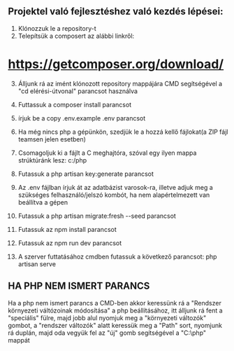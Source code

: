 ## Projektel való fejlesztéshez való kezdés lépései:

1. Klónozzuk le a repository-t
2. Telepítsük a composert az alábbi linkről:

# https://getcomposer.org/download/

3. Álljunk rá az imént klónozott repository mappájára CMD segítségével a "cd elérési-útvonal" parancsot használva
4. Futtassuk a composer install parancsot
5. írjuk be a copy .env.example .env parancsot

6. Ha még nincs php a gépünkön, szedjük le a hozzá kellő fájlokat(a ZIP fájl teamsen jelen esetben)
7. Csomagoljuk ki a fájlt a C meghajtóra, szóval egy ilyen mappa strúktúránk lesz: c:/php
8. Futassuk a php artisan key:generate parancsot 

9. Az .env fájlban írjuk át az adatbázist varosok-ra, illetve adjuk meg a szükséges felhasználó/jelszó kombót, ha nem alapértelmezett van beállítva a gépen
10. Futassuk a php artisan migrate:fresh --seed parancsot

11. Futassuk az npm install parancsot
12. Futassuk az npm run dev parancsot

13. A szerver futtatásához cmdben futassuk a következő parancsot: php artisan serve



## HA PHP NEM ISMERT PARANCS

Ha a php nem ismert parancs a CMD-ben akkor keressünk rá a "Rendszer környezeti váltózoinak módosítása" a php beállításához, itt álljunk rá fent a "speciális" fülre, majd jobb alul nyomjuk meg a "környezeti változók" gombot, a "rendszer változók" alatt keressük meg a "Path" sort, nyomjunk rá duplán, majd oda vegyük fel az "új" gomb segítségével a "C:\php" mappát 
